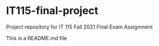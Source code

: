# IT115-final-project

Project repository for IT 115 Fall 2021 Final Exam Assignment 

This is a README.md file



